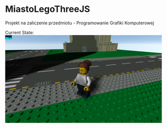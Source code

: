 # MiastoLegoThreeJS
Projekt na zaliczenie przedmiotu - Programowanie Grafiki Komputerowej

Current State:
![alt text](https://github.com/Vesox33/MiastoLegoThreeJS/blob/main/Preview/curr4.png?raw=true)